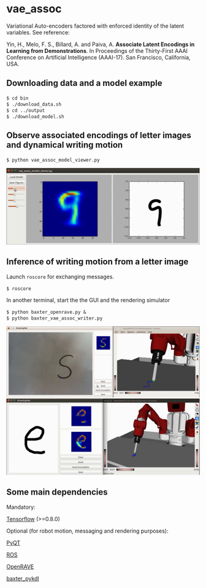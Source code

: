 # vae_assoc

Variational Auto-encoders factored with enforced identity of the latent variables. See reference:

Yin, H., Melo, F. S., Billard, A. and Paiva, A. **Associate Latent Encodings in Learning from Demonstrations**. In Proceedings of the Thirty-First AAAI Conference on Artificial Intelligence (AAAI-17). San Francisco, California, USA.

## Downloading data and a model example
```
$ cd bin
$ ./download_data.sh
$ cd ../output
$ ./download_model.sh
```

## Observe associated encodings of letter images and dynamical writing motion
```
$ python vae_assoc_model_viewer.py
```

![](./fig/assoc_model_view.png)

## Inference of writing motion from a letter image

Launch ```roscore``` for exchanging messages.
```
$ roscore
```
In another terminal, start the the GUI and the rendering simulator
```
$ python baxter_openrave.py &
$ python baxter_vae_assoc_writer.py
```
![](./fig/writing_test_camera.png)
![](./fig/writing_incomplete_canvas.png)

## Some main dependencies

Mandatory:

[Tensorflow](https://github.com/tensorflow/tensorflow) (>=0.8.0)

Optional (for robot motion, messaging and rendering purposes):

[PyQT](https://github.com/pyqt)

[ROS](http://www.ros.org/)

[OpenRAVE](https://github.com/rdiankov/openrave)

[baxter_pykdl](https://github.com/RethinkRobotics/baxter_pykdl)
